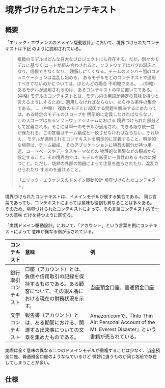 # 境界づけられたコンテキスト

## 概要

「エリック・エヴァンスのドメイン駆動設計」において、境界づけられたコンテキストは下記
のように説明されている。

> 複数のモデルはどんな巨大なプロジェクトにも存在する。だが、別々のモデルに基づく
> コードが組み合わされると、ソフトウェアはバグの温床となり、信頼できなくなり、
> 理解しにくくなる。チームのメンバー間のコミュニケーションは混乱し始める。
> あるモデルをどのコンテキストで適用すべきでないのかについては、ほとんどの場合
> 不明瞭である。 ...(中略)
> あるモデルが適用されるのは、あるコンテキストの中に置いてである。
> ...(中略)
> モデルのコンテキストとは、モデル内の用語が特定の意味を持つと言えるようにするために
> 適用しなければならない、あらゆる条件の集合である。
> ...（中略）
> 複数のモデルに起因する問題を解決するにあたっては、ある特定のモデルのスコープを
> 明示的に定義しなければならない。このスコープはあるソフトウェアシステムにおける
> 境界づけられた部分として定義される。そこには単一のモデルが適用され、できる限り統一性
> が保たれる。この定義はチーム編成と一致させなければならない。それゆえ、
> モデルが適用されるコンテキストを明示的に定義すること。明示的な境界は、チーム編成、
> そのアプリケーションに特有の部分が持つ用途、コードベースやデータスキーマなどの
> 物理的な表現などの観点から設定すること。その境界内では、モデルを厳密に一貫性のある
> ものに保つこと。ただし、境界の外部の問題によって注意を逸らされたり、混乱させられたり
> するのを避けること。
>
> 「エリック・エヴァンスのドメイン駆動設計 境界づけられたコンテキスト」

境界づけられたコンテキストは、ドメインモデルが属する集合である。
同じ言葉であっても、コンテキストによっては意味も役割も異なることは多々ある。
そのため、境界づけられたコンテキストによって、その言葉コンテキスト内で一つの意味
だけを持つように区切る。

「実践ドメイン駆動設計」において、「アカウント」という言葉を例にコンテキストによって
意味が異なる例が示されている。

|     コンテキスト | 意味                                                             | 例                                                                                      |
|-----------:|:---------------------------------------------------------------|:---------------------------------------------------------------------------------------|
| 銀行取引コンテキスト | 口座（アカウント）とは、負債や信用取引の記録を保持するものである。ある顧客について、その銀ん香における現在の財務状況を示す。 | 当座預金口座、普通預金口座                                                                          |
|   文学コンテキスト | 報告書（アカウント）とは、ある期間における、関連する出来事についての文章を集めたものである。                 | Amazon.comで、『Into Thin Air: Personal Account of the Mt. Everest Disaster』という書籍が売られている。 |

実際は全く意味の異なる二つのドメインモデルが重複することは少なく、当座預金口座、普通預金口座のような似ているけど
微妙に違うものが同じ名前で存在してしまうことが多い。

## 仕様

